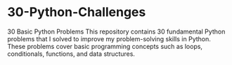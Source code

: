 # 30-Python-Challenges
30 Basic Python Problems  This repository contains 30 fundamental Python problems that I solved to improve my problem-solving skills in Python. These problems cover basic programming concepts such as loops, conditionals, functions, and data structures.
